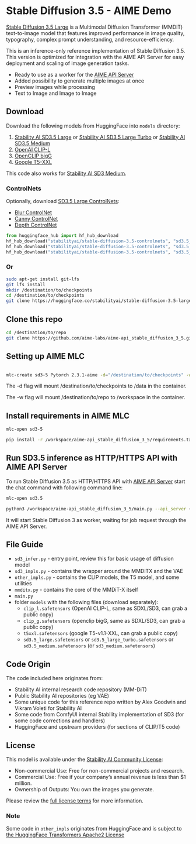 # Stable Diffusion 3.5 - AIME Demo

[Stable Diffusion 3.5 Large](https://stability.ai/news/introducing-stable-diffusion-3-5) is a Multimodal Diffusion Transformer (MMDiT) text-to-image model that features improved performance in image quality, typography, complex prompt understanding, and resource-efficiency.

This is an inference-only reference implementation of Stable Diffusion 3.5. This version is optimized for integration with the AIME API Server for easy deployment and scaling of image generation tasks.

- Ready to use as a worker for the [AIME API Server](https://github.com/aime-team/aime-api-server)
- Added possibility to generate multiple images at once
- Preview images while processing
- Text to Image and Image to Image

## Download

Download the following models from HuggingFace into `models` directory:
1. [Stability AI SD3.5 Large](https://huggingface.co/stabilityai/stable-diffusion-3.5-large/blob/main/sd3.5_large.safetensors) or [Stability AI SD3.5 Large Turbo](https://huggingface.co/stabilityai/stable-diffusion-3.5-large-turbo/blob/main/sd3.5_large_turbo.safetensors) or [Stability AI SD3.5 Medium](https://huggingface.co/stabilityai/stable-diffusion-3.5-medium/blob/main/sd3.5_medium.safetensors)
2. [OpenAI CLIP-L](https://huggingface.co/stabilityai/stable-diffusion-3.5-large/blob/main/text_encoders/clip_l.safetensors)
3. [OpenCLIP bigG](https://huggingface.co/stabilityai/stable-diffusion-3.5-large/blob/main/text_encoders/clip_g.safetensors)
4. [Google T5-XXL](https://huggingface.co/stabilityai/stable-diffusion-3.5-large/blob/main/text_encoders/t5xxl_fp16.safetensors)

This code also works for [Stability AI SD3 Medium](https://huggingface.co/stabilityai/stable-diffusion-3-medium/blob/main/sd3_medium.safetensors).

### ControlNets

Optionally, download [SD3.5 Large ControlNets](https://huggingface.co/stabilityai/stable-diffusion-3.5-controlnets):
- [Blur ControlNet](https://huggingface.co/stabilityai/stable-diffusion-3.5-controlnets/blob/main/sd3.5_large_controlnet_blur.safetensors)
- [Canny ControlNet](https://huggingface.co/stabilityai/stable-diffusion-3.5-controlnets/blob/main/sd3.5_large_controlnet_canny.safetensors)
- [Depth ControlNet](https://huggingface.co/stabilityai/stable-diffusion-3.5-controlnets/blob/main/sd3.5_large_controlnet_depth.safetensors)

```py
from huggingface_hub import hf_hub_download
hf_hub_download("stabilityai/stable-diffusion-3.5-controlnets", "sd3.5_large_controlnet_blur.safetensors", local_dir="models")
hf_hub_download("stabilityai/stable-diffusion-3.5-controlnets", "sd3.5_large_controlnet_canny.safetensors", local_dir="models")
hf_hub_download("stabilityai/stable-diffusion-3.5-controlnets", "sd3.5_large_controlnet_depth.safetensors", local_dir="models")
```

### Or

```sh
sudo apt-get install git-lfs
git lfs install
mkdir /destination/to/checkpoints
cd /destination/to/checkpoints
git clone https://huggingface.co/stabilityai/stable-diffusion-3.5-large
```

## Clone this repo
```sh
cd /destination/to/repo
git clone https://github.com/aime-labs/aime-api_stable_diffusion_3_5.git
```

## Setting up AIME MLC
```sh

mlc-create sd3-5 Pytorch 2.3.1-aime -d="/destination/to/checkpoints" -w="/destination/to/repo"
```
The -d flag will mount /destination/to/checkpoints to /data in the container. 

The -w flag will mount /destination/to/repo to /workspace in the container.


## Install requirements in AIME MLC
```sh
mlc-open sd3-5

pip install -r /workspace/aime-api_stable_diffusion_3_5/requirements.txt
```

## Run SD3.5 inference as HTTP/HTTPS API with AIME API Server

To run Stable Diffusion 3.5 as HTTP/HTTPS API with [AIME API Server](https://github.com/aime-team/aime-api-server) start the chat command with following command line:

```sh
mlc-open sd3.5

python3 /workspace/aime-api_stable_diffusion_3_5/main.py --api_server <url to API server>
```

It will start Stable Diffusion 3 as worker, waiting for job request through the AIME API Server.


## File Guide

- `sd3_infer.py` - entry point, review this for basic usage of diffusion model
- `sd3_impls.py` - contains the wrapper around the MMDiTX and the VAE
- `other_impls.py` - contains the CLIP models, the T5 model, and some utilities
- `mmditx.py` - contains the core of the MMDiT-X itself
- `main.py`
- folder `models` with the following files (download separately):
    - `clip_l.safetensors` (OpenAI CLIP-L, same as SDXL/SD3, can grab a public copy)
    - `clip_g.safetensors` (openclip bigG, same as SDXL/SD3, can grab a public copy)
    - `t5xxl.safetensors` (google T5-v1.1-XXL, can grab a public copy)
    - `sd3.5_large.safetensors` or `sd3.5_large_turbo.safetensors` or `sd3.5_medium.safetensors` (or `sd3_medium.safetensors`)

## Code Origin

The code included here originates from:
- Stability AI internal research code repository (MM-DiT)
- Public Stability AI repositories (eg VAE)
- Some unique code for this reference repo written by Alex Goodwin and Vikram Voleti for Stability AI
- Some code from ComfyUI internal Stability implementation of SD3 (for some code corrections and handlers)
- HuggingFace and upstream providers (for sections of CLIP/T5 code)

## License

This model is available under the [Stability AI Community License](https://stability.ai/community-license-agreement):
- Non-commercial Use: Free for non-commercial projects and research.
- Commercial Use: Free if your company’s annual revenue is less than $1 million.
- Ownership of Outputs: You own the images you generate.

Please review the [full license terms](https://stability.ai/community-license-agreement) for more information.

### Note

Some code in `other_impls` originates from HuggingFace and is subject to [the HuggingFace Transformers Apache2 License](https://github.com/huggingface/transformers/blob/main/LICENSE)
